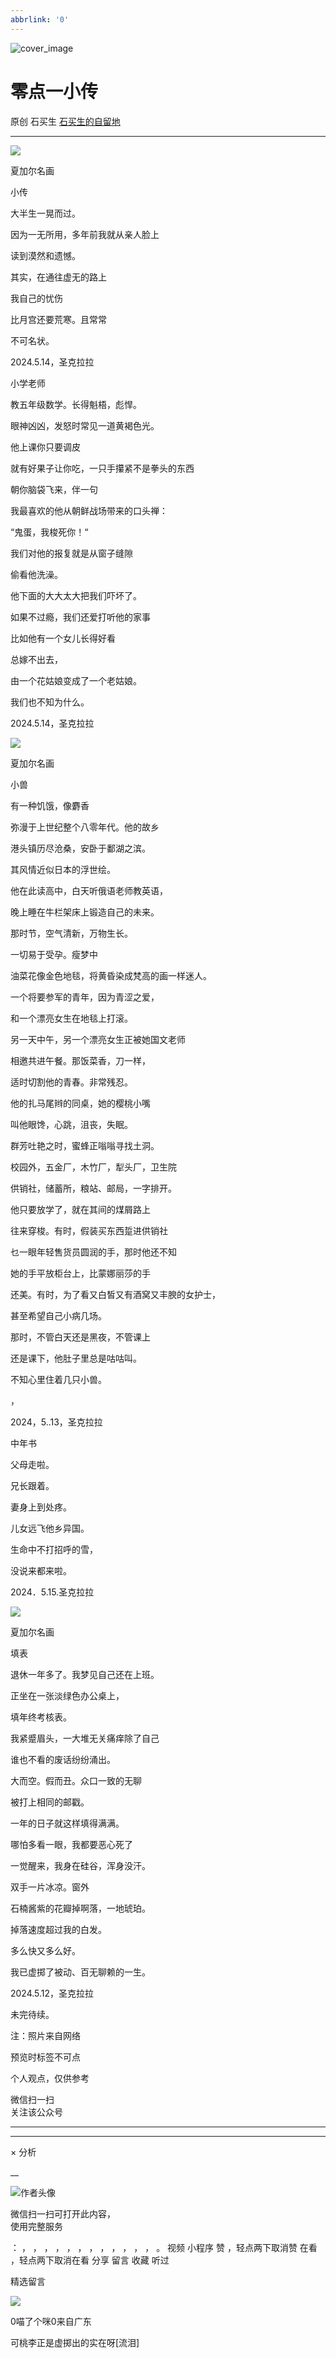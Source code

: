 ```yaml
---
abbrlink: '0'
---
```

![cover_image](https://mmbiz.qpic.cn/sz_mmbiz_jpg/hVNLue76Eh94Ns8QnXJQ15eibzmr6OGHqkSgUI06XibIHK31Olic243ObHYX3TAtWLfe0dP847NpzutCjksOgC4Pg/0?wx_fmt=jpeg)

#  零点一小传

原创  石买生  [ 石买生的自留地 ](javascript:void\(0\);)

__ _ _ _ _

![](https://mmbiz.qpic.cn/sz_mmbiz_jpg/hVNLue76Eh94Ns8QnXJQ15eibzmr6OGHqibAHxExOLPI8OSfOgj4CUtwdxUv0CcRvXfVDjYHnQn8ib80CA9MRDohQ/640?wx_fmt=jpeg)

夏加尔名画

  

小传

大半生一晃而过。

因为一无所用，多年前我就从亲人脸上

读到漠然和遗憾。

其实，在通往虚无的路上

我自己的忧伤

比月宫还要荒寒。且常常

不可名状。

2024.5.14，圣克拉拉

小学老师

教五年级数学。长得魁梧，彪悍。

眼神凶凶，发怒时常见一道黄褐色光。

他上课你只要调皮

就有好果子让你吃，一只手攥紧不是拳头的东西

朝你脑袋飞来，伴一句

我最喜欢的他从朝鲜战场带来的口头禅：

“鬼蛋，我梭死你！“

我们对他的报复就是从窗子缝隙

偷看他洗澡。

他下面的大大太大把我们吓坏了。

如果不过瘾，我们还爱打听他的家事

比如他有一个女儿长得好看

总嫁不出去，

由一个花姑娘变成了一个老姑娘。

我们也不知为什么。

2024.5.14，圣克拉拉

![](https://mmbiz.qpic.cn/sz_mmbiz_jpg/hVNLue76Eh94Ns8QnXJQ15eibzmr6OGHqJyOSG5xibGe3WI8TeTvbVZhsVysDvn8I4cJeMcZfgkLSLOGdjLICPEg/640?wx_fmt=jpeg)

夏加尔名画

小兽

有一种饥饿，像麝香

弥漫于上世纪整个八零年代。他的故乡

港头镇历尽沧桑，安卧于鄱湖之滨。

其风情近似日本的浮世绘。

他在此读高中，白天听俄语老师教英语，

晚上睡在牛栏架床上锻造自己的未来。

那时节，空气清新，万物生长。

一切易于受孕。瘦梦中

油菜花像金色地毯，将黄昏染成梵高的画一样迷人。

一个将要参军的青年，因为青涩之爱，

和一个漂亮女生在地毯上打滚。

另一天中午，另一个漂亮女生正被她国文老师

相邀共进午餐。那饭菜香，刀一样，

适时切割他的青春。非常残忍。

他的扎马尾辫的同桌，她的樱桃小嘴

叫他眼馋，心跳，沮丧，失眠。

群芳吐艳之时，蜜蜂正嗡嗡寻找土洞。

校园外，五金厂，木竹厂，犁头厂，卫生院

供销社，储蓄所，粮站、邮局，一字排开。

他只要放学了，就在其间的煤屑路上

往来穿梭。有时，假装买东西踅进供销社

乜一眼年轻售货员圆润的手，那时他还不知

她的手平放柜台上，比蒙娜丽莎的手

还美。有时，为了看又白皙又有酒窝又丰腴的女护士，

甚至希望自己小病几场。

那时，不管白天还是黑夜，不管课上

还是课下，他肚子里总是咕咕叫。

不知心里住着几只小兽。

，

2024，5..13，圣克拉拉

中年书

父母走啦。

兄长跟着。

妻身上到处疼。

儿女远飞他乡异国。

生命中不打招呼的雪，

没说来都来啦。

2024．5.15.圣克拉拉

![](https://mmbiz.qpic.cn/sz_mmbiz_jpg/hVNLue76Eh94Ns8QnXJQ15eibzmr6OGHqMR6bjBuuDNFG1lKYTncOm0C15SJdEibsCZTTFEq0ZyZD19ibf17W9lFA/640?wx_fmt=jpeg)

夏加尔名画

填表

退休一年多了。我梦见自己还在上班。

正坐在一张淡绿色办公桌上，

填年终考核表。

我紧蹙眉头，一大堆无关痛痒除了自己

谁也不看的废话纷纷涌出。

大而空。假而丑。众口一致的无聊

被打上相同的邮戳。

一年的日子就这样填得满满。

哪怕多看一眼，我都要恶心死了

一觉醒来，我身在硅谷，浑身没汗。

双手一片冰凉。窗外

石楠酱紫的花瓣掉啊落，一地琥珀。

掉落速度超过我的白发。

多么快又多么好。

我已虚掷了被动、百无聊赖的一生。

2024.5.12，圣克拉拉

  

未完待续。

注：照片来自网络

  

预览时标签不可点

个人观点，仅供参考

微信扫一扫  
关注该公众号





****



****



×  分析

__

![作者头像](http://mmbiz.qpic.cn/mmbiz_png/hVNLue76EhibricgkQZeT964ria54dgJkqVBX9ibyvn7PmGOltlupHdVshOibeQZDSypqiaIBNKdw8cwXfXfBZkPVgVg/0?wx_fmt=png)

微信扫一扫可打开此内容，  
使用完整服务

：  ，  ，  ，  ，  ，  ，  ，  ，  ，  ，  ，  ，  。  视频  小程序  赞  ，轻点两下取消赞  在看  ，轻点两下取消在看
分享  留言  收藏  听过

精选留言

![](http://wx.qlogo.cn/mmopen/Qt20qX8fhAUVsiaz2xBhJLKLnpd9nvgtcwfHAeia1iaY9vgPLDicbq8qoxotoDq56EE8UhJlEy3wchvxxGUI8PorGlBFoW4wvIlic/64)

0喵了个咪0来自广东

可桃李正是虚掷出的实在呀[流泪]

